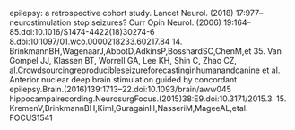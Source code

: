 epilepsy: a retrospective cohort study. Lancet Neurol. (2018) 17:977– neurostimulation stop seizures? Curr Opin Neurol. (2006) 19:164–
85.doi:10.1016/S1474-4422(18)30274-6 8.doi:10.1097/01.wco.0000218233.60217.84
14. BrinkmannBH,WagenaarJ,AbbotD,AdkinsP,BosshardSC,ChenM,et 35. Van Gompel JJ, Klassen BT, Worrell GA, Lee KH, Shin C, Zhao CZ,
al.Crowdsourcingreproducibleseizureforecastinginhumanandcanine et al. Anterior nuclear deep brain stimulation guided by concordant
epilepsy.Brain.(2016)139:1713–22.doi:10.1093/brain/aww045 hippocampalrecording.NeurosurgFocus.(2015)38:E9.doi:10.3171/2015.3.
15. KremenV,BrinkmannBH,KimI,GuragainH,NasseriM,MageeAL,etal. FOCUS1541